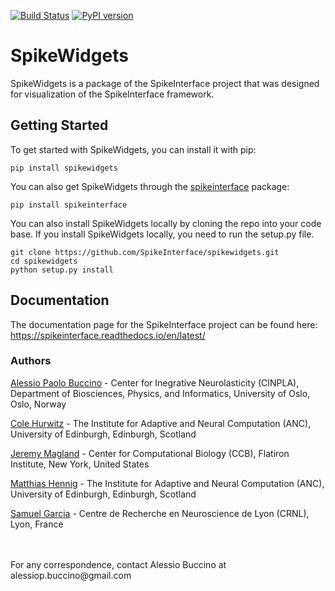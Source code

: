 [![Build Status](https://travis-ci.org/SpikeInterface/spikewidgets.svg?branch=master)](https://travis-ci.org/SpikeInterface/spikewidgets) [![PyPI version](https://badge.fury.io/py/spikewidgets.svg)](https://badge.fury.io/py/spikewidgets)

# SpikeWidgets

SpikeWidgets is a package of the SpikeInterface project that was designed for visualization of the SpikeInterface framework.

## Getting Started

To get started with SpikeWidgets, you can install it with pip:

```shell
pip install spikewidgets
```

You can also get SpikeWidgets through the [spikeinterface](https://github.com/SpikeInterface/spikeinterface) package:

```shell
pip install spikeinterface
```

You can also install SpikeWidgets locally by cloning the repo into your code base. If you install SpikeWidgets locally, you need to run the setup.py file.

```shell
git clone https://github.com/SpikeInterface/spikewidgets.git
cd spikewidgets
python setup.py install
```

## Documentation

The documentation page for the SpikeInterface project can be found here: https://spikeinterface.readthedocs.io/en/latest/

### Authors

[Alessio Paolo Buccino](https://www.mn.uio.no/ifi/english/people/aca/alessiob/) - Center for Inegrative Neurolasticity (CINPLA), Department of Biosciences, Physics, and Informatics, University of Oslo, Oslo, Norway

[Cole Hurwitz](https://www.inf.ed.ac.uk/people/students/Cole_Hurwitz.html) - The Institute for Adaptive and Neural Computation (ANC), University of Edinburgh, Edinburgh, Scotland

[Jeremy Magland](https://www.simonsfoundation.org/team/jeremy-magland/) - Center for Computational Biology (CCB), Flatiron Institute, New York, United States

[Matthias Hennig](http://homepages.inf.ed.ac.uk/mhennig/) - The Institute for Adaptive and Neural Computation (ANC), University of Edinburgh, Edinburgh, Scotland

[Samuel Garcia](https://github.com/samuelgarcia) - Centre de Recherche en Neuroscience de Lyon (CRNL), Lyon, France

<br/>
<br/>
For any correspondence, contact Alessio Buccino at alessiop.buccino@gmail.com
